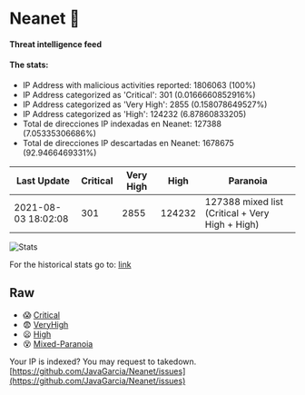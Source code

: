 # Neanet :hocho:
#### Threat intelligence feed
#### The stats:

- IP Address with malicious activities reported: 1806063 (100%)
- IP Address categorized as 'Critical':  301 (0.0166660852916%)
- IP Address categorized as 'Very High':  2855 (0.158078649527%)
- IP Address categorized as 'High':  124232 (6.87860833205)
- Total de direcciones IP indexadas en Neanet:  127388 (7.05335306686%)
- Total de direcciones IP descartadas en Neanet:  1678675 (92.9466469331%)

| Last Update | Critical | Very High | High | Paranoia |
| --- | --- | --- | --- | --- |
| 2021-08-03 18:02:08 | 301 | 2855 | 124232 | 127388 mixed list (Critical + Very High + High)|

![Stats](https://docs.google.com/spreadsheets/d/e/2PACX-1vSnaNMIXVabIpDJjufMlzH7poXnshF3mgd8Is1g9ytUEzVsP5my4Trn8f-xkoLLQ38xpL3HtmUexLo6/pubchart?oid=501124687&format=image)

For the historical stats go to: [link](/stats.csv)
## Raw
- :scream: [Critical](https://raw.githubusercontent.com/JavaGarcia/Neanet/master/blacklists/neanet_critical.txt)
- :fearful: [VeryHigh](https://raw.githubusercontent.com/JavaGarcia/Neanet/master/blacklists/neanet_veryHigh.txtt)
- :frowning: [High](https://raw.githubusercontent.com/JavaGarcia/Neanet/master/blacklists/neanet_high.txt)
- :dizzy_face: [Mixed-Paranoia](https://raw.githubusercontent.com/JavaGarcia/Neanet/master/blacklists/neanet_all.txt)


Your IP is indexed? You may request to takedown. [https://github.com/JavaGarcia/Neanet/issues](https://github.com/JavaGarcia/Neanet/issues)









































































































































































































































































































































































































































































































































































































































































































































































































































































































































































































































































































































































































































































































































































































































































































































































































































































































































































































































































































































































































































































































































































































































































































































































































































































































































































































































































































































































































































































































































































































































































































































































































































































































































































































































































































































































































































































































































































































































































































































































































































































































































































































































































































































































































































































































































































































































































































































































































































































































































































































































































































































































































































































































































































































































































































































































































































































































































































































































































































































































































































































































































































































































































































































































































































































































































































































































































































































































































































































































































































































































































































































































































































































































































































































































































































































































































































































































































































































































































































































































































































































































































































